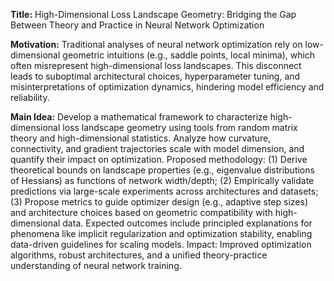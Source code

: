 **Title:** High-Dimensional Loss Landscape Geometry: Bridging the Gap Between Theory and Practice in Neural Network Optimization  

**Motivation:** Traditional analyses of neural network optimization rely on low-dimensional geometric intuitions (e.g., saddle points, local minima), which often misrepresent high-dimensional loss landscapes. This disconnect leads to suboptimal architectural choices, hyperparameter tuning, and misinterpretations of optimization dynamics, hindering model efficiency and reliability.  

**Main Idea:** Develop a mathematical framework to characterize high-dimensional loss landscape geometry using tools from random matrix theory and high-dimensional statistics. Analyze how curvature, connectivity, and gradient trajectories scale with model dimension, and quantify their impact on optimization. Proposed methodology: (1) Derive theoretical bounds on landscape properties (e.g., eigenvalue distributions of Hessians) as functions of network width/depth; (2) Empirically validate predictions via large-scale experiments across architectures and datasets; (3) Propose metrics to guide optimizer design (e.g., adaptive step sizes) and architecture choices based on geometric compatibility with high-dimensional data. Expected outcomes include principled explanations for phenomena like implicit regularization and optimization stability, enabling data-driven guidelines for scaling models. Impact: Improved optimization algorithms, robust architectures, and a unified theory-practice understanding of neural network training.